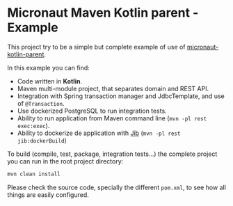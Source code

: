 # Micronaut Maven Kotlin parent - Example

This project try to be a simple but complete example of use of 
[micronaut-kotlin-parent](https://github.com/autentia/micronaut-kotlin-parent).

In this example you can find:

 - Code written in **Kotlin**.
 - Maven multi-module project, that separates domain and REST API.
 - Integration with Spring transaction manager and JdbcTemplate, and use of `@Transaction`.
 - Use dockerized PostgreSQL to run integration tests.
 - Ability to run application from Maven command line (`mvn -pl rest exec:exec`).
 - Ability to dockerize de application with [Jib](https://github.com/GoogleContainerTools/jib) (`mvn -pl rest jib:dockerBuild`)
 
 To build (compile, test, package, integration tests...) the complete project you can run in the root project directory:
 
 ```bash
mvn clean install
```
 
 Please check the source code, specially the different `pom.xml`, to see how all things are easily configured.
 
